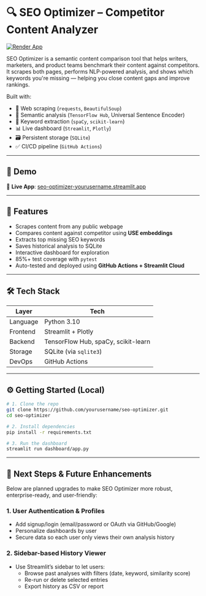 # 🔍 SEO Optimizer – Competitor Content Analyzer

[![Render App](https://img.shields.io/badge/Live-Dashboard-brightgreen)](https://seo-optimizer-50y1.onrender.com)

SEO Optimizer is a semantic content comparison tool that helps writers, marketers, and product teams benchmark their content against competitors. It scrapes both pages, performs NLP-powered analysis, and shows which keywords you're missing — helping you close content gaps and improve rankings.


Built with:
- 🔗 Web scraping (`requests`, `BeautifulSoup`)
- 🧠 Semantic analysis (`TensorFlow Hub`, Universal Sentence Encoder)
- 📝 Keyword extraction (`spaCy`, `scikit-learn`)
- 📊 Live dashboard (`Streamlit`, `Plotly`)
- 🗃️ Persistent storage (`SQLite`)
- ✅ CI/CD pipeline (`GitHub Actions`)

---

## 📸 Demo

🔗 **Live App**: [seo-optimizer-yourusername.streamlit.app](https://seo-optimizer-50y1.onrender.com)


---

## 🚀 Features

-  Scrapes content from any public webpage
-  Compares content against competitor using **USE embeddings**
-  Extracts top missing SEO keywords
-  Saves historical analysis to SQLite
-  Interactive dashboard for exploration
-  85%+ test coverage with `pytest`
-  Auto-tested and deployed using **GitHub Actions + Streamlit Cloud**

---

## 🛠️ Tech Stack

| Layer        | Tech                                      |
|--------------|-------------------------------------------|
| Language     | Python 3.10                               |
| Frontend     | Streamlit + Plotly                        |
| Backend      | TensorFlow Hub, spaCy, scikit-learn       |
| Storage      | SQLite (via `sqlite3`)                    |
| DevOps       | GitHub Actions                            |

---

## ⚙️ Getting Started (Local)

```bash
# 1. Clone the repo
git clone https://github.com/yourusername/seo-optimizer.git
cd seo-optimizer

# 2. Install dependencies
pip install -r requirements.txt

# 3. Run the dashboard
streamlit run dashboard/app.py
```

---

## 🚧 Next Steps & Future Enhancements

Below are planned upgrades to make SEO Optimizer more robust, enterprise-ready, and user-friendly:

### 1. User Authentication & Profiles
- Add signup/login (email/password or OAuth via GitHub/Google)  
- Personalize dashboards by user  
- Secure data so each user only views their own analysis history

### 2. Sidebar-based History Viewer
- Use Streamlit’s sidebar to let users:
  - Browse past analyses with filters (date, keyword, similarity score)  
  - Re-run or delete selected entries  
  - Export history as CSV or report
